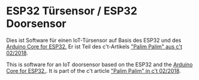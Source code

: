 # ESP32 Türsensor / ESP32 Doorsensor

Dies ist Software für einen IoT-Türsensor auf Basis des ESP32 und des [Arduino Core for ESP32.](https://github.com/espressif/arduino-esp32) Er ist Teil des c't-Artikels ["Palim Palim" aus c't 02/2018](https://www.heise.de/ct/ausgabe/2018-2-Smarter-und-kompakter-Tuersensor-mit-WLAN-3929733.html).

This is software for an IoT doorsensor based on the ESP32 and the [Arduino Core for ESP32.](https://github.com/espressif/arduino-esp32). It is part of the c't article ["Palim Palim" in c't 02/2018](https://www.heise.de/ct/ausgabe/2018-2-Smarter-und-kompakter-Tuersensor-mit-WLAN-3929733.html).
